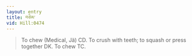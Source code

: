 ```yaml
---
layout: entry
title: བཅེམ་
vid: Hill:0474
---
```

> To chew (Medical, Jä) CD\. To crush with teeth; to squash or press together DK\. To chew TC\.


